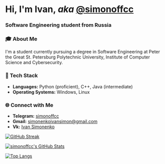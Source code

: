 <h1 align="left">Hi, I'm Ivan, <i>aka</i> <a href="https://t.me/simonoffcc" target="_blank">@simonoffcc</a> </h1>
<h3 align="left">Software Engineering student from Russia </h3>

### 🎓 About Me
I'm a student currently pursuing a degree in Software Engineering at Peter the Great St. Petersburg Polytechnic University, Institute of Computer Science and Cybersecurity.

### 🚀 Tech Stack
- **Languages:** Python (proficient), C++, Java (intermediate)
- **Operating Systems:** Windows, Linux

### 🌐 Connect with Me
- **Telegram:** [simonoffcc](https://t.me/simonoffcc)
- **Gmail:** simonenkoivansimon@gmail.com
- **Vk:** [Ivan Simonenko](https://vk.com/simonoffcc)

[![GitHub Streak](https://streak-stats.demolab.com?user=simonoffcc&theme=dark&hide_border=true&date_format=M%20j%5B%2C%20Y%5D&mode=weekly)](https://git.io/streak-stats)

[![simonoffcc's GitHub Stats](https://github-readme-stats.vercel.app/api?username=simonoffcc&theme=dark&hide_border=true)](https://github.com/anuraghazra/github-readme-stats)

[![Top Langs](https://github-readme-stats.vercel.app/api/top-langs/?username=simonoffcc&layout=compact&theme=dark&hide_border=true)](https://github.com/anuraghazra/github-readme-stats)

